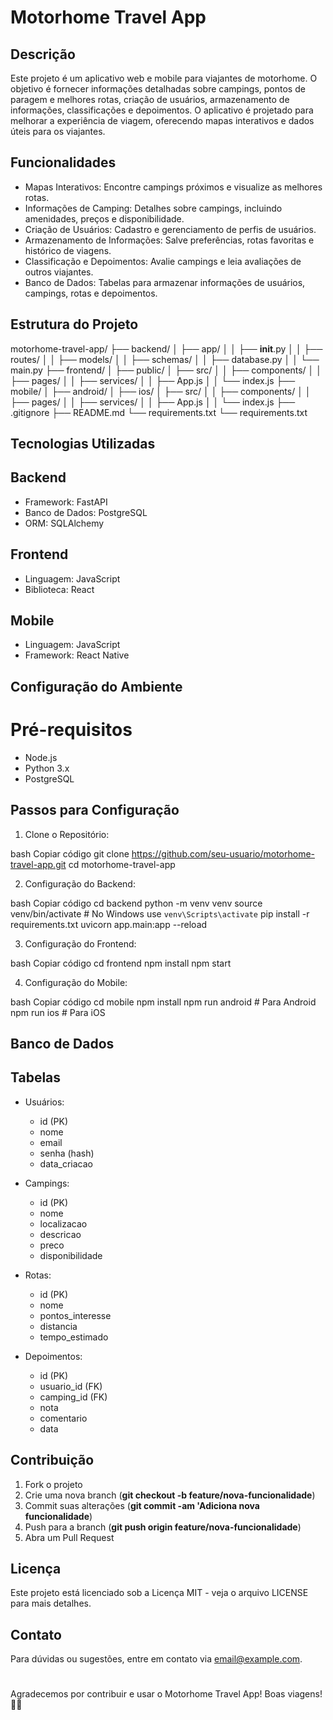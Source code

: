 # Motorhome Travel App

## Descrição

Este projeto é um aplicativo web e mobile para viajantes de motorhome. O objetivo é fornecer informações detalhadas sobre campings, pontos de paragem e melhores rotas, criação de usuários, armazenamento de informações, classificações e depoimentos. O aplicativo é projetado para melhorar a experiência de viagem, oferecendo mapas interativos e dados úteis para os viajantes.

## Funcionalidades
- Mapas Interativos: Encontre campings próximos e visualize as melhores rotas.
- Informações de Camping: Detalhes sobre campings, incluindo amenidades, preços e disponibilidade.
- Criação de Usuários: Cadastro e gerenciamento de perfis de usuários.
- Armazenamento de Informações: Salve preferências, rotas favoritas e histórico de viagens.
- Classificação e Depoimentos: Avalie campings e leia avaliações de outros viajantes.
- Banco de Dados: Tabelas para armazenar informações de usuários, campings, rotas e depoimentos.


## Estrutura do Projeto

motorhome-travel-app/
├── backend/
│   ├── app/
│   │   ├── __init__.py
│   │   ├── routes/
│   │   ├── models/
│   │   ├── schemas/
│   │   ├── database.py
│   │   └── main.py
├── frontend/
│   ├── public/
│   ├── src/
│   │   ├── components/
│   │   ├── pages/
│   │   ├── services/
│   │   ├── App.js
│   │   └── index.js
├── mobile/
│   ├── android/
│   ├── ios/
│   ├── src/
│   │   ├── components/
│   │   ├── pages/
│   │   ├── services/
│   │   ├── App.js
│   │   └── index.js
├── .gitignore
├── README.md
└── requirements.txt
└── requirements.txt

## Tecnologias Utilizadas

## Backend
- Framework: FastAPI
- Banco de Dados: PostgreSQL
- ORM: SQLAlchemy

## Frontend
- Linguagem: JavaScript
- Biblioteca: React

## Mobile
- Linguagem: JavaScript
- Framework: React Native

## Configuração do Ambiente

# Pré-requisitos

- Node.js
- Python 3.x
- PostgreSQL

## Passos para Configuração

1. Clone o Repositório:

bash
Copiar código
git clone https://github.com/seu-usuario/motorhome-travel-app.git
cd motorhome-travel-app

2. Configuração do Backend:

bash
Copiar código
cd backend
python -m venv venv
source venv/bin/activate  # No Windows use `venv\Scripts\activate`
pip install -r requirements.txt
uvicorn app.main:app --reload

3. Configuração do Frontend:

bash
Copiar código
cd frontend
npm install
npm start

4. Configuração do Mobile:

bash
Copiar código
cd mobile
npm install
npm run android  # Para Android
npm run ios      # Para iOS

## Banco de Dados

## Tabelas

- Usuários:

   - id (PK)
   - nome
   - email
   - senha (hash)
   - data_criacao

- Campings:

    - id (PK)
    - nome
    - localizacao
    - descricao
    - preco
    - disponibilidade

- Rotas:

    - id (PK)
    - nome
    - pontos_interesse
    - distancia
    - tempo_estimado

- Depoimentos:

    - id (PK)
    - usuario_id (FK)
    - camping_id (FK)
    - nota
    - comentario
    - data

## Contribuição
1. Fork o projeto
2. Crie uma nova branch (__git checkout -b feature/nova-funcionalidade__)
3. Commit suas alterações (__git commit -am 'Adiciona nova funcionalidade__)
4. Push para a branch (__git push origin feature/nova-funcionalidade__)
5. Abra um Pull Request

## Licença
Este projeto está licenciado sob a Licença MIT - veja o arquivo LICENSE para mais detalhes.

## Contato
Para dúvidas ou sugestões, entre em contato via email@example.com.<br>

#

Agradecemos por contribuir e usar o Motorhome Travel App! Boas viagens! 🚐✨